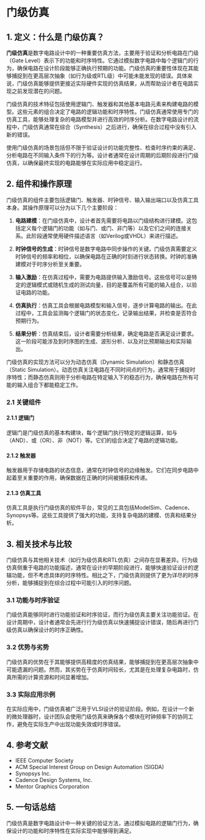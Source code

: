 # 门级仿真

## 1. 定义：什么是 **门级仿真**？
**门级仿真**是数字电路设计中的一种重要仿真方法，主要用于验证和分析电路在门级（Gate Level）表示下的功能和时序特性。它通过模拟数字电路中每个逻辑门的行为，确保电路在设计阶段能够正确执行预期的功能。门级仿真的重要性体现在其能够捕捉到在更高层次抽象（如行为级或RTL级）中可能未能发现的错误。具体来说，门级仿真能够提供更接近实际硬件实现的仿真结果，从而帮助设计者在电路实现之前发现潜在的问题。

门级仿真的技术特征包括使用逻辑门、触发器和其他基本电路元素来构建电路的模型。这些元素的组合决定了电路的逻辑功能和时序特性。门级仿真通常使用专门的仿真工具，能够处理复杂的电路模型并进行高效的时序分析。在数字电路设计的流程中，门级仿真通常在综合（Synthesis）之后进行，确保在综合过程中没有引入新的错误。

使用门级仿真的场景包括但不限于验证设计的功能完整性、检查时序约束的满足、分析电路在不同输入条件下的行为等。设计者通常在设计周期的后期阶段进行门级仿真，以确保最终实现的电路能够在实际应用中稳定运行。

## 2. 组件和操作原理
门级仿真的组件主要包括逻辑门、触发器、时钟信号、输入输出端口以及仿真工具本身。其操作原理可以分为以下几个主要阶段：

1. **电路建模**：在门级仿真中，设计者首先需要将电路以门级结构进行建模。这包括定义每个逻辑门的功能（如与门、或门、非门等）以及它们之间的连接关系。此阶段通常使用硬件描述语言（如Verilog或VHDL）来进行描述。

2. **时钟信号的生成**：时钟信号是数字电路中同步操作的关键。门级仿真需要定义时钟信号的频率和相位，以确保电路在正确的时刻进行状态转换。时钟的准确建模对于时序分析至关重要。

3. **输入激励**：在仿真过程中，需要为电路提供输入激励信号。这些信号可以是特定的逻辑模式或随机生成的测试向量，目的是覆盖所有可能的输入组合，以验证电路的功能。

4. **仿真执行**：仿真工具会根据电路模型和输入信号，逐步计算电路的输出。在此过程中，工具会监测每个逻辑门的状态变化，记录输出结果，并检查是否符合预期行为。

5. **结果分析**：仿真结束后，设计者需要分析结果，确定电路是否满足设计要求。这一阶段可能涉及到时序图的生成、波形分析、以及对比预期输出和实际输出。

门级仿真的实现方法可以分为动态仿真（Dynamic Simulation）和静态仿真（Static Simulation）。动态仿真关注电路在不同时间点的行为，通常用于捕捉时序特性；而静态仿真则用于分析电路在特定输入下的稳态行为，确保电路在所有可能的输入组合下都能稳定工作。

### 2.1 关键组件
#### 2.1.1 逻辑门
逻辑门是门级仿真的基本构建块，每个逻辑门执行特定的逻辑运算，如与（AND）、或（OR）、非（NOT）等。它们的组合决定了电路的逻辑功能。

#### 2.1.2 触发器
触发器用于存储电路的状态信息，通常在时钟信号的边缘触发。它们在同步电路中起着至关重要的作用，确保数据在正确的时间被捕获和传递。

#### 2.1.3 仿真工具
仿真工具是执行门级仿真的软件平台，常见的工具包括ModelSim、Cadence、Synopsys等。这些工具提供了强大的功能，支持复杂电路的建模、仿真和结果分析。

## 3. 相关技术与比较
门级仿真与其他相关技术（如行为级仿真和RTL仿真）之间存在显著差异。行为级仿真侧重于电路的功能描述，通常在设计的早期阶段进行，能够快速验证设计的逻辑功能，但不考虑具体的时序特性。相比之下，门级仿真则提供了更为详尽的时序分析，能够捕捉到在综合过程中可能引入的时序问题。

### 3.1 功能与时序验证
门级仿真能够同时进行功能验证和时序验证，而行为级仿真主要关注功能验证。在设计周期中，设计者通常会先进行行为级仿真以快速捕捉设计错误，随后再进行门级仿真以确保设计的时序正确性。

### 3.2 优势与劣势
门级仿真的优势在于其能够提供高精度的仿真结果，能够捕捉到在更高层次抽象中可能遗漏的问题。然而，其劣势在于仿真时间较长，尤其是在处理复杂电路时，仿真所需的计算资源和时间显著增加。

### 3.3 实际应用示例
在实际应用中，门级仿真被广泛用于VLSI设计的验证阶段。例如，在设计一个新的微处理器时，设计团队会使用门级仿真来确保各个模块在时钟频率下的协同工作，避免在实际生产中出现功能失效或时序错误。

## 4. 参考文献
- IEEE Computer Society
- ACM Special Interest Group on Design Automation (SIGDA)
- Synopsys Inc.
- Cadence Design Systems, Inc.
- Mentor Graphics Corporation

## 5. 一句话总结
门级仿真是数字电路设计中一种关键的验证方法，通过模拟电路的逻辑门行为，确保设计的功能和时序特性在实际实现中能够得到满足。